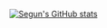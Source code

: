 [![Segun's GitHub stats](https://github-readme-stats.vercel.app/api?username=segunemmanuel)](https://github.com/segunemmanuel/github-readme-stats)
